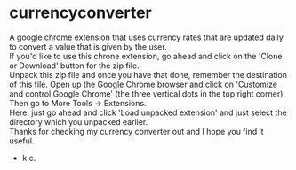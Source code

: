 # currencyconverter
A google chrome extension that uses currency rates that are updated daily to convert a value that is given by the user. 
<br>
If you'd like to use this chrone extension, go ahead and click on the 'Clone or Download' button for the zip file.
<br> 
Unpack this zip file and once you have that done, remember the destination of this file. Open up the Google Chrome browser and click on 'Customize and control Google Chrome' (the three vertical dots in the top right corner). Then go to More Tools -> Extensions.
<br>
Here, just go ahead and click 'Load unpacked extension' and just select the directory which you unpacked earlier. 
<br>
Thanks for checking my currency converter out and I hope you find it useful.
<br>
- k.c.
